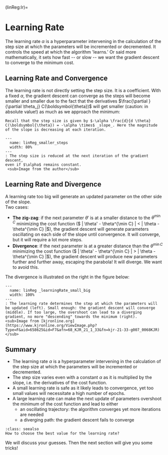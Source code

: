 (linReg:lr)=
# Learning Rate

The learning rate $\alpha$ is a hyperparameter intervening in the calculation of the step size at which the parameters will be incremented or decremented. It controls the speed at which the algorithm 'learns.' Or said more mathematically, it sets how fast -- or slow -- we want the gradient descent to converge to the minimum cost.

## Learning Rate and Convergence
The learning rate is not directly setting the step size. It is a coefficient. With a fixed $\alpha$, the gradient descent can converge as the steps will become smaller and smaller due to the fact that the derivatives $\frac{\partial }{\partial \theta_j} C(\boldsymbol{\theta})$ will get smaller (caution: in absolute value!) as much as we approach the minimum:

````{margin}
Recall that the step size is given by $-\alpha \frac{d}{d \theta} C(\boldsymbol{\theta}) = -\alpha \times$ _slope_. Here the magnitude of the slope is decreasing at each iteration. 
````
```{figure} ../images/linReg_smaller_steps.png
---
  name: linReg_smaller_steps
  width: 80%
---
: The step size is reduced at the next iteration of the gradient descent,  
even if $\alpha$ remains constant.  
 <sub>Image from the author</sub>
 ```

## Learning Rate and Divergence
A learning rate too big will generate an updated parameter on the other side of the slope.  
Two cases:
* __The zig-zag__: if the next parameter $\theta'$ is at a smaller distance to the $\theta^{\min C}$ minimizing the cost function ($ | \theta' - \theta^{\min C} |  < | \theta - \theta^{\min C} |$), the gradient descent will generate parameters oscillating on each side of the slope until convergence. It will converge, but it will require a lot more steps. 
* __Divergence__: if the next parameter is at a greater distance than the $\theta^{\min C}$ minimizing the cost function ($ | \theta' - \theta^{\min C} |  > | \theta - \theta^{\min C} |$), the gradient descent will produce new parameters further and further away, escaping the parabola! It will diverge. We want to avoid this.

The divergence is illustrated on the right in the figure below: 
```{figure} ../images/linReg_learningRate_small_big.jpg
---
  name: linReg _learningRate_small_big
  width: 100%
---
: The learning rate determines the step at which the parameters will be updated (left). Small enough: the gradient descent will converge (middle). If too large, the overshoot can lead to a diverging gradient, no more "descending" towards the minimum (right).  
<sub>Image from [kjronline.org](https://www.kjronline.org/ViewImage.php?Type=F&aid=658625&id=F7&afn=68_KJR_21_1_33&fn=kjr-21-33-g007_0068KJR)</sub>
 ```


## Summary
* The learning rate $\alpha$ is a hyperparameter intervening in the calculation of the step size at which the parameters will be incremented or decremented.
* The step size varies even with a constant $\alpha$ as it is multiplied by the slope, i.e. the derivatives of the cost function.
* A small learning rate is safe as it likely leads to convergence, yet too small values will necessitate a high number of epochs.
* A large learning rate can make the next update of parameters overshoot the minimum of the cost function and lead to either 
  * an oscillating trajectory: the algorithm converges yet more iterations are needed
  * a diverging path: the gradient descent fails to converge


```{admonition} Question
:class: seealso
How to choose the best value for the learning rate?
```
We will discuss your guesses. Then the next section will give you some tricks!
